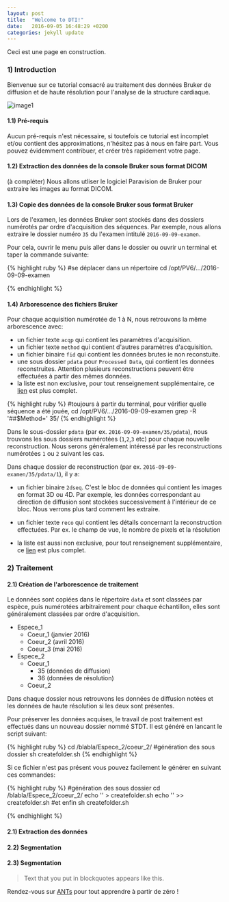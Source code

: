 ```yaml
---
layout: post
title:  "Welcome to DTI!"
date:   2016-09-05 16:48:29 +0200
categories: jekyll update
---
```

Ceci est une page en construction.

### 1) Introduction

Bienvenue sur ce tutorial consacré au traitement des données Bruker de diffusion et de haute résolution pour l'analyse de la structure cardiaque.

![image1](../../../../../images/image1.png)

#### 1.1) Pré-requis

Aucun pré-requis n'est nécessaire, si toutefois ce tutorial est incomplet et/ou contient des approximations, n'hésitez pas à nous en faire part. Vous pouvez évidemment contribuer, et créer très rapidement votre page.

#### 1.2) Extraction des données de la console Bruker sous format DICOM

(à compléter) Nous allons utliser le logiciel Paravision de Bruker pour extraire les images au format DICOM.

#### 1.3) Copie des données de la console Bruker sous format Bruker

Lors de l'examen, les données Bruker sont stockés dans des dossiers numérotés par ordre d'acquisition des séquences. Par exemple, nous allons extraire le dossier numéro `35` du l'examen intitulé `2016-09-09-examen`.

Pour cela, ouvrir le menu puis aller dans le dossier ou ouvrir un terminal et taper la commande suivante:

{% highlight ruby %}
#se déplacer dans un répertoire
cd /opt/PV6/.../2016-09-09-examen

{% endhighlight %}

#### 1.4) Arborescence des fichiers Bruker

Pour chaque acquisition numérotée de 1 à N, nous retrouvons la même arborescence avec:

* un fichier texte `acqp` qui contient les paramètres d'acquisition.
* un fichier texte `method` qui contient d'autres paramètres d'acquisition.
* un fichier binaire `fid` qui contient les données brutes ie non reconstuite.
* une sous dossier `pdata` pour `Processed Data`, qui contient les données reconstruites. Attention plusieurs reconstructions peuvent être effectuées à partir des mêmes données.
* la liste est non exclusive, pour tout renseignement supplémentaire, ce [lien](http://imaging.mrc-cbu.cam.ac.uk/imaging/FormatBruker) est plus complet.

{% highlight ruby %}
#toujours à partir du terminal, pour vérifier quelle séquence a été jouée,
cd /opt/PV6/.../2016-09-09-examen
grep -R  '##$Method=' 35/
{% endhighlight %}

Dans le sous-dossier `pdata` (par ex. `2016-09-09-examen/35/pdata`), nous trouvons les sous dossiers numérotées (`1`,`2`,`3` etc) pour chaque nouvelle reconstruction. Nous serons généralement intéressé par les reconstructions numérotées `1` ou `2` suivant les cas.

Dans chaque dossier de reconstruction (par ex. `2016-09-09-examen/35/pdata/1`), il y a:

* un fichier binaire `2dseq`. C'est le bloc de données qui contient les images en format 3D ou 4D. Par exemple, les données correspondant au direction de diffusion sont stockées successivement à l'intérieur de ce bloc. Nous verrons plus tard comment les extraire.

* un fichier texte `reco` qui contient les détails concernant la reconstruction effectuées. Par ex. le champ de vue, le nombre de pixels et la résolution

* la liste est aussi non exclusive, pour tout renseignement supplémentaire, ce [lien](http://imaging.mrc-cbu.cam.ac.uk/imaging/FormatBruker) est plus complet.

### 2) Traitement



#### 2.1) Création de l'arborescence de traitement

Le données sont copiées dans le répertoire `data` et sont classées par espèce, puis numérotées arbitrairement pour chaque échantillon, elles sont généralement classées par ordre d'acquisition.

* Espece_1
  * Coeur_1     (janvier 2016)
  * Coeur_2     (avril 2016)
  * Coeur_3     (mai 2016)
* Espece_2
  * Coeur_1  
    * 35        (données de diffusion)
    * 36        (données de résolution)         
  * Coeur_2

Dans chaque dossier nous retrouvons les données de diffusion notées et les données de haute résolution si les deux sont présentes.

Pour préserver les données acquises, le travail de post traitement est effectués dans un nouveau dossier nommé STDT. Il est généré en lancant le script suivant:

{% highlight ruby %}
cd /blabla/Espece_2/coeur_2/
#génération des sous dossier
sh createfolder.sh
{% endhighlight %}

Si ce fichier n'est pas présent vous pouvez facilement le générer en suivant ces commandes:

{% highlight ruby %}
#génération des sous dossier
cd /blabla/Espece_2/coeur_2/
echo ''  > createfolder.sh
echo ''  >> createfolder.sh
#et enfin
sh createfolder.sh

{% endhighlight %}


#### 2.1) Extraction des données











#### 2.2) Segmentation



#### 2.3) Segmentation

> Text that you put in blockquotes appears like this.

Rendez-vous sur [ANTs](http://http://stnava.github.io/ANTs/) pour tout apprendre à partir de zéro !
